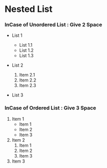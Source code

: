 # Nested List

### InCase of Unordered List : Give 2 Space  

<!-- give 2 space indentation -->
- List 1
  - List 1.1
  - List 1.2
  - List 1.3

- List 2
  1. Item 2.1
  2. Item 2.2
  3. Item 2.3

- List 3


### InCase of Ordered List : Give 3 Space  
<!-- give 3 space indentation -->
1. Item 1
   - Item 1
   - Item 2
   - Item 3
2. Item 2
   1. Item 1
   2. Item 2
   3. Item 3
3. Item 3